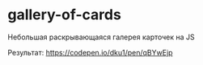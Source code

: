 # gallery-of-cards
Небольшая раскрывающаяся галерея карточек на JS

Результат: https://codepen.io/dku1/pen/qBYwEjp
